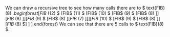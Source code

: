 We can draw a recursive tree to see how many calls there are to $ text{FIB}(8) $. 
begin{forest}
	[FIB$ (12) $
		[FIB$ (11) $
				[FIB$ (10) $
						[FIB$ (9) $
								[FIB$ (8) $]
							]
							[FIB$ (8) $]
					]
					[FIB$ (9) $
						[FIB$ (8) $]
							[FIB$ (7) $]
					]
			]
			[FIB$ (10) $
				[FIB$ (9) $
						[FIB$ (8) $]
					]
					[FIB$ (8) $]
]
]
end{forest}
We can see that there are 5 calls to $ text{FIB}(8) $.
